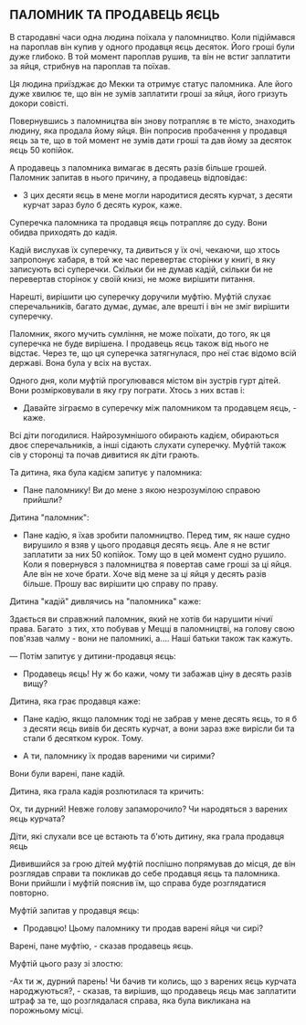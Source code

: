 ## ПАЛОМНИК ТА ПРОДАВЕЦЬ ЯЄЦЬ

В стародавні часи одна людина поїхала у паломництво.
Коли підіймався на пароплав він купив у одного продавця яєць десяток.
Його гроші були дуже глибоко.
В той момент пароплав рушив, та він не встиг заплатити за яйця, стрибнув на пароплав та поїхав.

Ця людина приїзджає до Мекки та отримує статус паломника.
Але його дуже хвилює те, що він не зумів заплатити гроші за яйця, його гризуть докори совісті.

Повернувшись з паломництва він знову потрапляє в те місто, знаходить людину, яка продала йому яйця.
Він попросив пробачення у продавця яєць за те, що в той момент не зумів дати гроші та дав йому за десяток яєць 50 копійок.

А продавець з паломника вимагає в десять разів більше грошей.
Паломник запитав в нього причину, а продавець відповідає:

- З цих десяти яєць в мене могли народитися десять курчат, з десяти курчат зараз було б десять курок, каже.

Суперечка паломника та продавця яєць потрапляє до суду.
Вони обидва приходять до кадія.

Кадій вислухав їх суперечку, та дивиться у їх очі, чекаючи, що хтось запропонує хабаря, в той же час перевертає сторінки у книгі, в яку записують всі суперечки.
Скільки би не думав кадій, скільки би не перевертав сторінок у своїй книзі, не може вирішити питання.

Нарешті, вирішити цю суперечку доручили муфтію.
Муфтій слухає сперечальників, багато думає, думає, але врешті і він не зміг вирішити суперечку.

Паломник, якого мучить сумління, не може поїхати, до того, як ця суперечка не буде вирішена.
І продавець яєць також від нього не відстає.
Через те, що ця суперечка затягнулася, про неї стає відомо всій державі.
Вона була у всіх на вустах.

Одного дня, коли муфтій прогулювався містом він зустрів гурт дітей.
Вони розмірковували в яку гру пограти.
Хтось з них встав і:

- Давайте зіграємо в суперечку між паломником та продавцем яєць, - каже.

Всі діти погодилися.
Найрозумнішого обирають кадієм, обираються двоє сперечальників, а інші сідають слухати суперечку.
Муфтій також сів у сторонці та почав дивитися як діти грають.

Та дитина, яка була кадієм запитує у паломника:

- Пане паломнику!
Ви до мене з якою незрозумілою справою прийшли?

Дитина "паломник":

- Пане кадію, я їхав зробити паломництво.
Перед тим, як наше судно вирушило я взяв у цього продавця десять яєць.
Але я не встиг заплатити за них 50 копійок.
Тому що в цей момент судно рушило.
Коли я повернувся з паломництва я повертав саме гроші за ці яйця.
Але він не хоче брати.
Хоче від мене за ці яйця у десять разів більше.
Прошу вас вирішити цю справу по праву.

Дитина "кадій" дивлячись на "паломника" каже:

Здається ви справжний паломник, який не хотів би нарушити нічиї права.
Багато  з тих, хто побував у Мецці в паломництві, на голову свою пов'язав чалму - вони не паломникі, а....
Наші батьки також так кажуть.

— Потім запитує у дитини-продавця яєць:

- Продавець яєць!
Ну ж бо кажи, чому ти забажав ціну в десять разів вищу?

Дитина, яка грає продавця каже:
- Пане кадію, якщо паломник тоді не забрав у мене десять яєць, то я б з десяти яєць вивів би десять курчат, а вони зараз вже вирісли би та стали б десятком курок.
Тому.

- А ти, паломнику їх продав вареними чи сирими?

Вони були варені, пане кадій.

Дитина, яка грала кадія розлютилася та кричить:

Ох, ти дурний!
Невже голову запаморочило?
Чи народяться з варених яєць курчата?

Діти, які слухали все це встають та б'ють дитину, яка грала продавця яєць

Дивившийся за грою дітей муфтій поспішно попрямував до місця, де він розглядав справи та покликав до себе продавця яєць та паломника.
Вони прийшли і муфтій пояснив їм, що справа буде розглядатися повторно.

Муфтій запитав у продавця яєць:

- Продавцю!
Цьому паломнику ти продав варені яйця чи сирі?

Варені, пане муфтію, - сказав продавець яєць.

Муфтій цього разу зі злостю:

-Ах ти ж, дурний парень!
Чи бачив ти колись, що з варених яєць курчата народжуються?, - сказав, та вирішив, що продавець яєць має заплатити штраф за те, що розглядалася справа, яка була викликана на порожньому місці.



